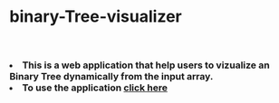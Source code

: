# binary-Tree-visualizer
<br>
<h3>
  <li>This is a web application that help users to vizualize an Binary Tree dynamically from the input array.</li>
  <li>To use the application <b><a href="https://ranaiiest.github.io/binary-Tree-visualizer/"> click here </a></li></b>
</h3>
